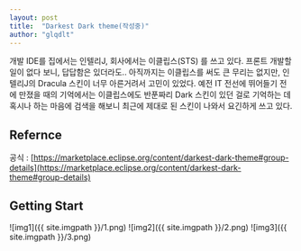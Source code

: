 ```yaml
---
layout: post
title:  "Darkest Dark theme(작성중)"
author: "glqdlt"
---
```


개발 IDE를 집에서는 인텔리J, 회사에서는 이클립스(STS) 를 쓰고 있다.
프론트 개발할 일이 없다 보니, 답답함은 있더라도.. 아직까지는 이클립스를 써도 큰 무리는 없지만,
인텔리J의 Dracula 스킨이 너무 아른거려서 고민이 있었다.
예전 IT 전선에 뛰어들기 전에 만졌을 때의 기억에서는 이클립스에도 반푼짜리 Dark 스킨이 있던 걸로 기억하는 데
혹시나 하는 마음에 검색을 해보니 최근에 제대로 된 스킨이 나와서 요긴하게 쓰고 있다.

## Refernce

공식 : [https://marketplace.eclipse.org/content/darkest-dark-theme#group-details](https://marketplace.eclipse.org/content/darkest-dark-theme#group-details)

## Getting Start

![img1]({{ site.imgpath }}/1.png)
![img2]({{ site.imgpath }}/2.png)
![img3]({{ site.imgpath }}/3.png)
